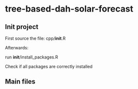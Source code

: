 # tree-based-dah-solar-forecast

## Init project

First source the file: cpp/__init__.R

Afterwards:

run __init__/install_packages.R

Check if all packages are correctly installed

## Main files
